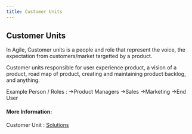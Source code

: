```yaml
---
title: Customer Units
---
```

## Customer Units

In Agile, Customer units is a people and role that represent the voice, the expectation from customers/market targetted by a product. 

Customer units responsible for user experience product, a vision of a product, road map of product, creating and maintaining product backlog, and anything.

Example Person / Roles :
->Product Managers
->Sales 
->Marketing 
->End User 

#### More Information:
 Customer Unit : <a href="https://www.solutionsiq.com/agile-glossary/customer-unit/" target='_blank' rel='nofollow'>Solutions</a>


